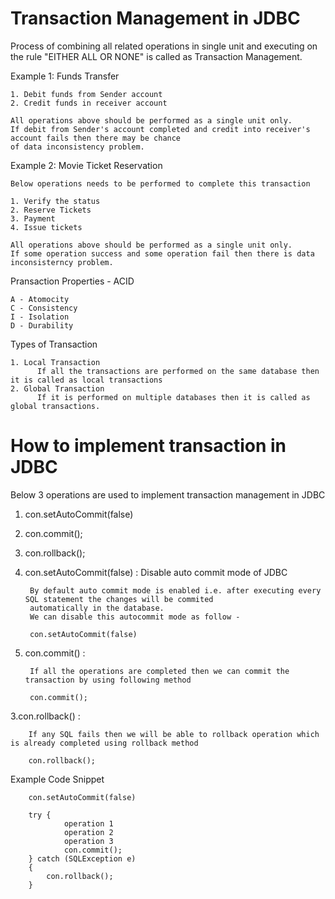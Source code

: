 # Transaction Management in JDBC 

Process of combining all related operations in single unit and executing on the rule "EITHER ALL OR NONE"
is called as Transaction Management. 

Example 1: Funds Transfer 

    1. Debit funds from Sender account 
    2. Credit funds in receiver account 

    All operations above should be performed as a single unit only. 
    If debit from Sender's account completed and credit into receiver's account fails then there may be chance 
    of data inconsistency problem. 
    
Example 2: Movie Ticket Reservation

    Below operations needs to be performed to complete this transaction 
    
    1. Verify the status
    2. Reserve Tickets
    3. Payment
    4. Issue tickets 

    All operations above should be performed as a single unit only. 
    If some operation success and some operation fail then there is data inconsisterncy problem. 


Pransaction Properties - ACID 

    A - Atomocity
    C - Consistency
    I - Isolation
    D - Durability
    
Types of Transaction 

    1. Local Transaction 
          If all the transactions are performed on the same database then it is called as local transactions
    2. Global Transaction 
          If it is performed on multiple databases then it is called as global transactions. 
          

# How to implement transaction in JDBC

Below 3 operations are used to implement transaction management in JDBC 

   1. con.setAutoCommit(false) 
   2. con.commit();
   3. con.rollback();

1. con.setAutoCommit(false) : Disable auto commit mode of JDBC

        By default auto commit mode is enabled i.e. after executing every SQL statement the changes will be commited 
        automatically in the database. 
        We can disable this autocommit mode as follow - 
        
        con.setAutoCommit(false) 
        
2. con.commit() :

        If all the operations are completed then we can commit the transaction by using following method
        
        con.commit();
        
3.con.rollback() :

        If any SQL fails then we will be able to rollback operation which is already completed using rollback method 
        
        con.rollback();
        
        
Example Code Snippet 

        con.setAutoCommit(false)
        
        try {
                operation 1
                operation 2
                operation 3
                con.commit();
        } catch (SQLException e) 
        {
            con.rollback();
        }
